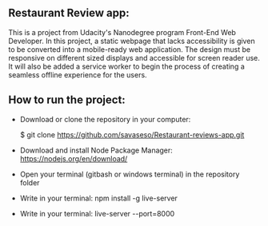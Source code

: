 

## Restaurant Review app:

This is a project from Udacity's Nanodegree program Front-End Web Developer. 
In this project, a static webpage that lacks accessibility is given to be converted into a mobile-ready web application. The design must be responsive on different sized displays and accessible for screen reader use. It will also be added a service worker to begin the process of creating a seamless offline experience for the users.

## How to run the project:

- Download or clone the repository in your computer:
     
     $ git clone https://github.com/savaseso/Restaurant-reviews-app.git

- Download and install Node Package Manager: https://nodejs.org/en/download/

- Open your terminal (gitbash or windows terminal) in the repository folder

- Write in your terminal: npm install -g live-server

- Write in your terminal: live-server --port=8000

